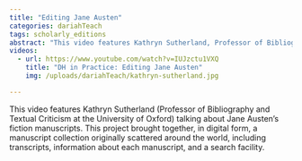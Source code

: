```yaml
---
title: "Editing Jane Austen"
categories: dariahTeach
tags: scholarly_editions
abstract: "This video features Kathryn Sutherland, Professor of Bibliography and Textual Criticism at the University of Oxford, talking about the Jane Austen Fiction Manuscripts Project."
videos:
  - url: https://www.youtube.com/watch?v=IUJzctu1VXQ
    title: "DH in Practice: Editing Jane Austen"
    img: /uploads/dariahTeach/kathryn-sutherland.jpg

---
```


This video features Kathryn Sutherland (Professor of Bibliography and Textual Criticism at the University of Oxford) talking about Jane Austen’s fiction manuscripts. This project brought together, in digital form, a manuscript collection originally scattered around the world, including transcripts, information about each manuscript, and a search facility.
